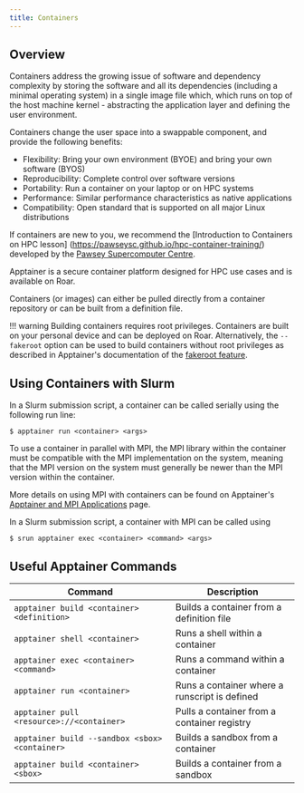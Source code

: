 ```yaml
---
title: Containers
---
```


## Overview

Containers address the growing issue of software and dependency complexity by storing the 
software and all its dependencies (including a minimal operating system) in a single image 
file which, which runs on top of the host machine kernel - abstracting the application layer 
and defining the user environment.

Containers change the user space into a swappable component, and provide the following benefits:

- Flexibility: Bring your own environment (BYOE) and bring your own software (BYOS)
- Reproducibility: Complete control over software versions
- Portability: Run a container on your laptop or on HPC systems
- Performance: Similar performance characteristics as native applications
- Compatibility: Open standard that is supported on all major Linux distributions

If containers are new to you, we recommend the [Introduction to Containers on HPC lesson]
(https://pawseysc.github.io/hpc-container-training/) developed by the [Pawsey Supercomputer 
Centre](https://pawsey.org.au/).

Apptainer is a secure container platform designed for HPC use cases and is available on Roar. 

Containers (or images) can either be pulled directly from a container repository or can be 
built from a definition file. 

!!! warning Building containers requires root privileges.
     Containers are built on your personal device and can be deployed on Roar. Alternatively, 
     the `--fakeroot` option can be used to build containers without root privileges as described in 
     Apptainer's documentation of the [fakeroot feature](https://apptainer.org/docs/user/main/fakeroot.html#usage).



## Using Containers with Slurm

In a Slurm submission script, a container can be called serially using the following run line:

```
$ apptainer run <container> <args>
```

To use a container in parallel with MPI, the MPI library within the container must be compatible 
with the MPI implementation on the system, meaning that the MPI version on the system must generally 
be newer than the MPI version within the container. 

More details on using MPI with containers can be found on Apptainer's [Apptainer and MPI Applications](https://apptainer.org/docs/user/1.0/mpi.html) page. 

In a Slurm submission script, a container with MPI can be called using

```
$ srun apptainer exec <container> <command> <args>
```


## Useful Apptainer Commands

| Command | Description |
| ---- | ---- |
| `apptainer build <container> <definition>` | Builds a container from a definition file |
| `apptainer shell <container>` | Runs a shell within a container |
| `apptainer exec <container> <command>` | Runs a command within a container |
| `apptainer run <container>` | Runs a container where a runscript is defined |
| `apptainer pull <resource>://<container>` | Pulls a container from a container registry |
| `apptainer build --sandbox <sbox> <container>` | Builds a sandbox from a container |
| `apptainer build <container> <sbox>` | Builds a container from a sandbox |


